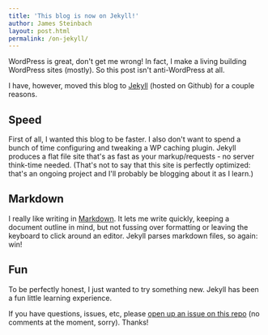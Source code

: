 ```yaml
---
title: 'This blog is now on Jekyll!'
author: James Steinbach
layout: post.html
permalink: /on-jekyll/
---
```

WordPress is great, don't get me wrong! In fact, I make a living building WordPress sites (mostly). So this post isn't anti-WordPress at all.

I have, however, moved this blog to [Jekyll](http://jekyllrb.com/) (hosted on Github) for a couple reasons. 

## Speed

First of all, I wanted this blog to be faster. I also don't want to spend a bunch of time configuring and tweaking a WP caching plugin. Jekyll produces a flat file site that's as fast as your markup/requests - no server think-time needed. (That's not to say that this site is perfectly optimized: that's an ongoing project and I'll probably be blogging about it as I learn.)

## Markdown

I really like writing in [Markdown](http://daringfireball.net/projects/markdown/syntax). It lets me write quickly, keeping a document outline in mind, but not fussing over formatting or leaving the keyboard to click around an editor. Jekyll parses markdown files, so again: win!

## Fun

To be perfectly honest, I just wanted to try something new. Jekyll has been a fun little learning experience.

If you have questions, issues, etc, please [open up an issue on this repo](https://github.com/jdsteinbach/jdsteinbach.github.io/issues/new) (no comments at the moment, sorry). Thanks!
